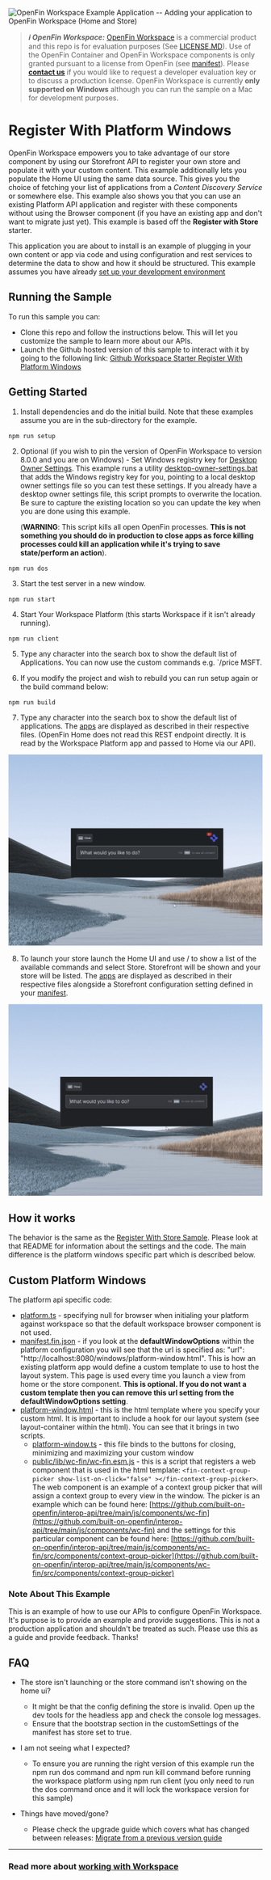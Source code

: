 ![OpenFin Workspace Example Application -- Adding your application to OpenFin Workspace (Home and Store)](../../assets/OpenFin-Workspace-Starter.png)

> **_:information_source: OpenFin Workspace:_** [OpenFin Workspace](https://www.openfin.co/workspace/) is a commercial product and this repo is for evaluation purposes (See [LICENSE.MD](LICENSE.MD)). Use of the OpenFin Container and OpenFin Workspace components is only granted pursuant to a license from OpenFin (see [manifest](public/manifest.fin.json)). Please [**contact us**](https://www.openfin.co/workspace/poc/) if you would like to request a developer evaluation key or to discuss a production license.
> OpenFin Workspace is currently **only supported on Windows** although you can run the sample on a Mac for development purposes.

# Register With Platform Windows

OpenFin Workspace empowers you to take advantage of our store component by using our Storefront API to register your own store and populate it with your custom content. This example additionally lets you populate the Home UI using the same data source. This gives you the choice of fetching your list of applications from a _Content Discovery Service_ or somewhere else. This example also shows you that you can use an existing Platform API application and register with these components without using the Browser component (if you have an existing app and don't want to migrate just yet). This example is based off the **Register with Store** starter.

This application you are about to install is an example of plugging in your own content or app via code and using configuration and rest services to determine the data to show and how it should be structured. This example assumes you have already [set up your development environment](https://developers.openfin.co/of-docs/docs/set-up-your-dev-environment)

## Running the Sample

To run this sample you can:

- Clone this repo and follow the instructions below. This will let you customize the sample to learn more about our APIs.
- Launch the Github hosted version of this sample to interact with it by going to the following link: [Github Workspace Starter Register With Platform Windows](https://start.openfin.co/?manifest=https%3A%2F%2Fbuilt-on-openfin.github.io%2Fworkspace-starter%2Fworkspace%2Fv8.0.0%2Fregister-with-platform-windows%2Fmanifest.fin.json)

## Getting Started

1. Install dependencies and do the initial build. Note that these examples assume you are in the sub-directory for the example.

```shell
npm run setup
```

2. Optional (if you wish to pin the version of OpenFin Workspace to version 8.0.0 and you are on Windows) - Set Windows registry key for [Desktop Owner Settings](https://developers.openfin.co/docs/desktop-owner-settings).
   This example runs a utility [desktop-owner-settings.bat](../common/desktop-owner-settings.bat) that adds the Windows registry key for you, pointing to a local desktop owner
   settings file so you can test these settings. If you already have a desktop owner settings file, this script prompts to overwrite the location. Be sure to capture the existing location so you can update the key when you are done using this example.

   (**WARNING**: This script kills all open OpenFin processes. **This is not something you should do in production to close apps as force killing processes could kill an application while it's trying to save state/perform an action**).

```shell
npm run dos
```

3. Start the test server in a new window.

```shell
npm run start
```

4. Start Your Workspace Platform (this starts Workspace if it isn't already running).

```shell
npm run client
```

5. Type any character into the search box to show the default list of Applications.
   You can now use the custom commands e.g. `/price MSFT.

6. If you modify the project and wish to rebuild you can run setup again or the build command below:

```shell
npm run build
```

7. Type any character into the search box to show the default list of applications.
   The [apps](../common/public/apps.json) are displayed as described in their respective files. (OpenFin Home does not read this REST endpoint directly. It is read by the Workspace Platform app and passed to Home via our API).

![Register with Platform Windows Home](openfin-register-with-platform-windows-home.gif)

8. To launch your store launch the Home UI and use / to show a list of the available commands and select Store. Storefront will be shown and your store will be listed.
   The [apps](../common/public/apps.json) are displayed as described in their respective files alongside a Storefront configuration setting defined in your [manifest](public/manifest.fin.json).

![Register with Platform Windows Store](openfin-register-with-platform-windows-store.gif)

## How it works

The behavior is the same as the [Register With Store Sample](../register-with-store/). Please look at that README for information about the settings and the code. The main difference is the platform windows specific part which is described below.

## Custom Platform Windows

The platform api specific code:

- [platform.ts](client/src/platform.ts) - specifying null for browser when initialing your platform against workspace so that the default workspace browser component is not used.
- [manifest.fin.json](public/manifest.fin.json) - if you look at the **defaultWindowOptions** within the platform configuration you will see that the url is specified as: "url": "http://localhost:8080/windows/platform-window.html". This is how an existing platform app would define a custom template to use to host the layout system. This page is used every time you launch a view from home or the store component. **This is optional. If you do not want a custom template then you can remove this url setting from the defaultWindowOptions setting**.
- [platform-window.html](public/windows/platform-window.html) - this is the html template where you specify your custom html. It is important to include a hook for our layout system (see layout-container within the html). You can see that it brings in two scripts.
  - [platform-window.ts](client/src/platform-window.ts) - this file binds to the buttons for closing, minimizing and maximizing your custom window
  - [public/lib/wc-fin/wc-fin.esm.js](public/lib/wc-fin/wc-fin.esm.js) - this is a script that registers a web component that is used in the html template: `<fin-context-group-picker show-list-on-click="false" ></fin-context-group-picker>`. The web component is an example of a context group picker that will assign a context group to every view in the window. The picker is an example which can be found here: [https://github.com/built-on-openfin/interop-api/tree/main/js/components/wc-fin](https://github.com/built-on-openfin/interop-api/tree/main/js/components/wc-fin) and the settings for this particular component can be found here: [https://github.com/built-on-openfin/interop-api/tree/main/js/components/wc-fin/src/components/context-group-picker](https://github.com/built-on-openfin/interop-api/tree/main/js/components/wc-fin/src/components/context-group-picker)

### Note About This Example

This is an example of how to use our APIs to configure OpenFin Workspace. It's purpose is to provide an example and provide suggestions. This is not a production application and shouldn't be treated as such. Please use this as a guide and provide feedback. Thanks!

## FAQ

- The store isn't launching or the store command isn't showing on the home ui?

  - It might be that the config defining the store is invalid. Open up the dev tools for the headless app and check the console log messages.
  - Ensure that the bootstrap section in the customSettings of the manifest has store set to true.

- I am not seeing what I expected?

  - To ensure you are running the right version of this example run the npm run dos command and npm run kill command before running the workspace platform using npm run client (you only need to run the dos command once and it will lock the workspace version for this sample)

- Things have moved/gone?

  - Please check the upgrade guide which covers what has changed between releases: [Migrate from a previous version guide](../migrate-from-a-previous-version)

---

### Read more about [working with Workspace](https://developers.openfin.co/of-docs/docs/overview-of-workspace)
